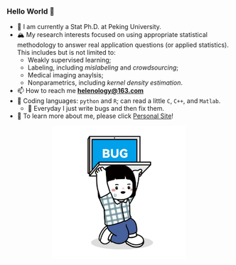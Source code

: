 

<!-- ![Anurag's GitHub stats](https://github-readme-stats.vercel.app/api?username=Helenology&show_icons=true&hide=contribs,prs?theme=buefy) -->

<!-- ![Top languages](https://github-readme-stats.vercel.app/api/top-langs/?username=feng-li&hide=html,jupyter%20notebook,JavaScript,PostScript,SCSS,Less,Roff,YASnippet,CSS&layout=compact&langs_count=5) -->

### Hello World 👋

- 🤍 I am currently a Stat Ph.D. at Peking University. 
- 🏔️ My research interests focused on using appropriate statistical methodology to answer real application questions (or applied statistics). This includes but is not limited to:
	- Weakly supervised learning;
	- Labeling, including _mislabeling_ and _crowdsourcing_;
	- Medical imaging anaylsis;
	- Nonparametrics, including _kernel density estimation_.
 - 📫 How to reach me **helenology@163.com**
- 🎀 Coding languages: `python` and `R`; can read a little `C`, `C++`, and `Matlab`.
  - 🏓 Everyday I just write bugs and then fix them.
- 🐰 To learn more about me, please click [Personal Site](https://helenology.github.io/)!

<div align="center">
	<img src="pics/IMG_2674.JPG" alt="Editor" width="300">
</div>




